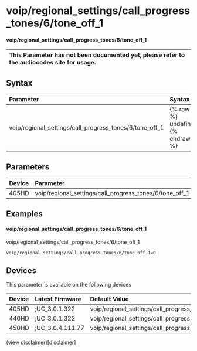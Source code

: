 ﻿---
description: voip/regional_settings/call_progress_tones/6/tone_off_1
search:
    keywords: ['voip','regional_settings','call_progress_tones','6','tone_off_1']
---

# voip/regional_settings/call_progress_tones/6/tone_off_1

#### voip/regional_settings/call_progress_tones/6/tone_off_1


| This Parameter has not been documented yet, please refer to the audiocodes site for usage.  |
| :--- |

## Syntax
| Parameter | Syntax |
| :--- | :--- |
|voip/regional_settings/call_progress_tones/6/tone_off_1 | {% raw %} undefined {% endraw %} |

## Parameters
|Device|Parameter|value|Description|
|:---|:---|:---|:---|
| 405HD | voip/regional_settings/call_progress_tones/6/tone_off_1 |  |  |

## Examples
#### voip/regional_settings/call_progress_tones/6/tone_off_1

voip/regional_settings/call_progress_tones/6/tone_off_1

```
voip/regional_settings/call_progress_tones/6/tone_off_1=0
```

## Devices
This parameter is available on the following devices

| Device | Latest Firmware | Default Value |
|:---|:---|:---|
| 405HD | ;UC_3.0.1.322 | voip/regional_settings/call_progress_tones/6/tone_off_1=0 
| 440HD | ;UC_3.0.1.322 | voip/regional_settings/call_progress_tones/6/tone_off_1=0 
| 450HD | ;UC_3.0.4.111.77 | voip/regional_settings/call_progress_tones/6/tone_off_1=0 

(view disclaimer)[disclaimer]
